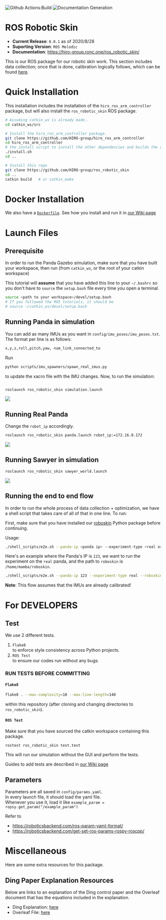 ![Github Actions:Build](https://github.com/HIRO-group/ros_robotic_skin/workflows/ROS%20Robotic%20Skin%20CI/badge.svg)
![Documentation Generation](https://github.com/HIRO-group/ros_robotic_skin/workflows/Documentation%20Generation/badge.svg)


# ROS Robotic Skin
- **Current Release**: `0.0.1` as of 2020/8/28
- **Suporting Version**: `ROS Melodic`
- **Documentation**: https://hiro-group.ronc.one/ros_robotic_skin/

This is our ROS package for our robotic skin work. This section includes data collection; once that is done, calibration logically follows, which can be found [here](https://github.com/HIRO-group/roboskin).

# Quick Installation
This installation includes the installation of the `hiro_ros_arm_controller` package, but will also install the `ros_robotic_skin` ROS package.
```sh
# Assuming catkin_ws is already made..
cd catkin_ws/src

# Install the hiro_ros_arm_controller package.
git clone https://github.com/HIRO-group/hiro_ros_arm_controller
cd hiro_ros_arm_controller
# the install script to install the other dependencies and builds the current workspace
./install.sh
cd ..

# Install this repo
git clone https://github.com/HIRO-group/ros_robotic_skin
cd ..
catkin build   # or catkin_make
```

# Docker Installation
We also have a [`Dockerfile`](https://github.com/HIRO-group/ros_robotic_skin/blob/master/Dockerfile). See how you install and run it in [our Wiki page](https://github.com/HIRO-group/ros_robotic_skin/wiki/Running-on-Docker)


# Launch Files
## Prerequisite
In order to run the Panda Gazebo simulation, make sure that you have built your workspace, then run (from `catkin_ws`, or the root of your catkin workspace)

This tutorial will **assume** that you have added this line to your `~/.bashrc` so you don't have to `source` the `setup.bash` file every time you open
a terminal.

```sh
source <path to your workspace>/devel/setup.bash
# If you followed the ROS tutorials, it should be
# source ~/catkin_ws/devel/setup.bash
```

## Running Panda in simulation
You can add as many IMUs as you want in `config/imu_poses/imu_poses.txt`.
The format per line is as follows:

```sh
x,y,z,roll,pitch,yaw, num_link_connected_to
```

Run

```sh
python scripts/imu_spawners/spawn_real_imus.py
```

to update the xacro file with the IMU changes. Now, to run the simulation:

```sh

roslaunch ros_robotic_skin simulation.launch
```

![](images/panda_example.png)


## Running Real Panda
Change the `robot_ip` accordingly.
```sh
roslaunch ros_robotic_skin panda.launch robot_ip:=172.16.0.172
```

![](images/real_panda.jpg)

## Running Sawyer in simulation
```sh
roslaunch ros_robotic_skin sawyer_world.launch
```

![](images/sawyer_example.png)

## Running the end to end flow

In order to run the whole process of data collection + optimization, we have a shell script that takes care of all of that in one line. To run:

First, make sure that you have installed our [roboskin](https://github.com/HIRO-group/roboskin) Python package before continuing.

Usage:

```sh
./shell_scripts/e2e.sh --panda-ip <panda ip> --experiment-type <real or sim> --roboskin-path <path to roboskin on YOUR computer>
```

Here's an example where the Panda's IP is `123`, we want to run the experiment on the `real` panda, and the path to `roboskin` is `/home/mamba/roboskin`.

```sh
./shell_scripts/e2e.sh --panda-ip 123 --experiment-type real --roboskin-path /home/mamba/roboskin
```

**Note**: This flow assumes that the IMUs are already calibrated!


# For DEVELOPERS
## Test
We use 2 different tests.
1. `Flake8` <br>
to enforce style consistency across Python projects.
2. `ROS Test` <br>
to ensure our codes run without any bugs.

### RUN TESTS BEFORE COMMITTING
#### `Flake8`
```sh
flake8 . --max-complexity=10 --max-line-length=140
```
within this repository (after cloning and changing directories to `ros_robotic_skin`).

#### `ROS Test`
Make sure that you have sourced the catkin workspace containing this package.
```sh
rostest ros_robotic_skin test.test
```
This will run our simulation without the GUI and perform the tests.

Guides to add tests are described in [our Wiki page](https://github.com/HIRO-group/ros_robotic_skin/wiki/How-to-add-test)


## Parameters
Parameters are all saved in `config/params.yaml`. <br>
In every launch file, it should load the yaml file. <br>
Whenever you use it, load it like `example_param = ropsy.get_param("/example_param")`

Refer to
- https://roboticsbackend.com/ros-param-yaml-format/
- https://roboticsbackend.com/get-set-ros-params-rospy-roscpp/

# Miscellaneous
Here are some extra resources for this package.

## Ding Paper Explanation Resources
Below are links to an explanation of the Ding control paper and the Overleaf document that has the equations included in the explanation.

- Ding Explanation: [here](https://docs.google.com/presentation/d/1LrW7mna1wRgHsIzw3wXOrvIg3xlkNpIfmVRfGyxG_v0/edit?usp=sharing)
- Overleaf File: [here](https://www.overleaf.com/read/hwndqxxqtvds)
